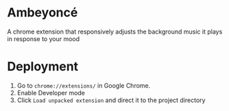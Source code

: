 # Ambeyoncé
A chrome extension that responsively adjusts the background music it plays in response to your mood

# Deployment
1. Go to `chrome://extensions/` in Google Chrome.
2. Enable Developer mode
3. Click `Load unpacked extension` and direct it to the project directory